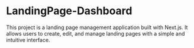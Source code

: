 # LandingPage-Dashboard
This project is a landing page management application built with Next.js. It allows users to create, edit, and manage landing pages with a simple and intuitive interface.
